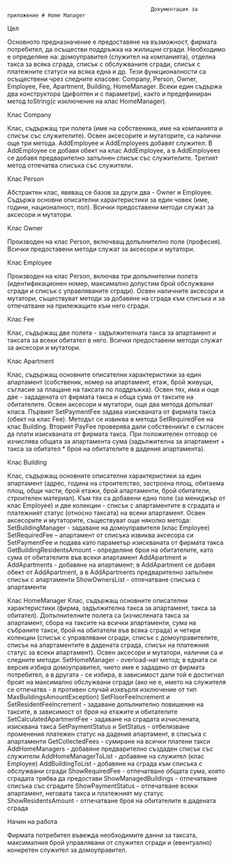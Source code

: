                                                   Документация за приложение # Home Manager
             
Цел

Основното предназначение е предоставяне на възможност, фирмата потребител, да осъществи поддръжка на жилищни сгради. Необходимо е определяне на: домоуправител (служител на компанията), отделна такса за всяка сграда, списък с обслужваните сгради, списък с платежните статуси на всяка една и др.
Тези функционалности са осъществени чрез следните класове: Company, Person, Owner, Employee, Fee, Apartment, Building, HomeManager. Всеки един съдържа два конструктора (дифолтен и с параметри), както и предефиниран метод toString(с изключение на клас HomeManager).

Клас Company

Клас,  съдържащ три полета (име на собственика, име на компанията и списък със служителите). Освен аксесорите и мутаторите, са налични още три метода.
AddEmployee и AddEmployees добавят служител. В AddEmployee се добавя обект на клас AddEmployee, а в AddEmployees се добавя предварително запълнен списък със служителите.
Третият метод отпечатва списъка със служители.

Клас Person

Абстрактен клас, явяващ се базов за други два - Owner и Employee. Съдържа основни описателни характеристики за един човек (име, години, националност, пол). Всички предоставени методи служат за аксесори и мутатори.

Клас Owner

Производен на клас Person, включващ допълнително поле (професия). Всички предоставени методи служат за аксесори и мутатори.

Клас Employee

Производен на клас Person, включва три допълнителни полета (идентификационен номер, максимално допустим брой обслужвани сгради и списък с управляваните сгради). Освен наличните аксесори и мутатори, съществуват методи за добавяне на сграда към списъка и за отпечатване на прилежащите към него сгради.

Клас  Fee

Клас, съдържащ две полета -  задължителната такса за апартамент и таксата за всеки обитател в него. Всички предоставени методи служат за аксесори и мутатори.

Клас Apartment 

Клас, съдържащ основните описателни характеристики за един апартамент (собственик, номер на апартамент, етаж, брой живущи, съгласие за плащане на таксата по поддръжка). Освен тях, има и още две - зададената от фирмата такса и обща сума от таксите на обитателите.
Освен аксесори и мутатори, още два метода допълват класа. Първият SetPaymentFeе задава изискваната от фирмата такса (обект на клас Fee). Методът се извиква в метода SetRequiredFee на клас Building.
Вторият PayFee  проверява дали собственикът е съгласен да плати изискваната от фирмата такса. При положителен отговор се изчислява общата за апартамента сума (задължителна за апартамент + такса за обитател * броя на обитателите в дадения апартамента). 

Клас Building

Клас, съдържащ основните описателни характеристики за един апартамент (адрес, година на строителство, застроена площ, обитаема площ, общи части, брой етажи, брой апартаменти, брой обитатели, строителен материал). Към тях са добавени едно поле (за мениджър от клас Employee) и две колекции - списък с апартаментите в сградата и платежният статус (относно таксата) на всеки апартамент. Освен аксесорите и мутаторите, съществуват още няколко метода:
SetBuildingManager - задаване на домоуправителя (клас Employee)
SetRequiredFee – апартамент от списъка извиква аксесора си SetPaymentFee и подава като параметър изискваната от фирмата такса
GetBuildingResidentsAmount - определяне броя на обитателите, като сума от обитателите във всеки апартамент
AddApartment и AddApartments - добавяне на апартамент; в AddApartment се добавя обект от AddApartment, а в AddApartments предварително запълнен списък с апартаменти
ShowOwnersList - отпечатване списъка с апартаменти

Клас HomeManager
Клас,  съдържащ  основните описателни характеристики (фирма, задължителна такса за апартамент, такса за обитател). Допълнителните полета са (изчислената такса за апартамент, сбора на таксите на всички апартаменти, сума на събраните такси, брой на обитатели във всяка сграда) и четири колекции (списък с управлявани сгради, списък с домоуправителите, списък на апартаментите в дадената сграда, списък на платежния статус за всеки апартамент).
Освен аксесори и мутатори, налични са и следните методи:
SetHomeManager - overload-нат метод; в едната си версия избира домоуправител, чието име е зададено от фирмата потребител, а в другата - се избира, в зависимост дали той е достигнал броят на максимално обслужвани сгради (ако не е, името на служителя се отпечатва - в противен случай изхвърля изключение от тип MaxBuildingsAmountException)
SetFloorFeeIncrement и SetResidentFeeIncrement - задаване допълнително повишение на таксите, в зависимост от броя на етажите и обитателите
SetCalculatedApartmentFee - задаване на сградата изчислената, изисквана такса
SetPaymentStatus и SetStatus - отбелязване променения платежен статус на дадения апартамент, в списъка с апартаменти
GetCollectedFees - сумиране на всички платени такси
AddHomeManagers - добавяне предварително създаден списък със служители
AddHomeManagerToList - добавяне на служител (клас Employee)
AddBuildingToList - добавяне на сграда към списъка с обслужвани сгради
ShowRequiredFee - отпечатване общата сума, която сградата трябва да предостави
ShowManagedBuildings - отпечатване списъка със сградите
ShowPaymentStatus - отпечатване всеки апартамент, неговата такса и платежният му статус
ShowResidentsAmount - отпечатване броя на обитателите в дадената сграда


Начин на работа

Фирмата потребител въвежда необходимите данни за таксата, максималния брой управлявани от служител сгради и (евентуално) конкретен служител за домоуправител.
